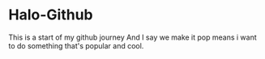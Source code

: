 # Halo-Github
This is a start of my github journey
And I say we make it pop means i want to do something that's popular and cool.
